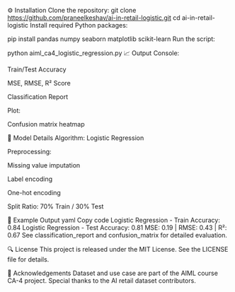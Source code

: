 ⚙️ Installation
Clone the repository:
git clone https://github.com/praneelkeshav/ai-in-retail-logistic.git
cd ai-in-retail-logistic
Install required Python packages:

pip install pandas numpy seaborn matplotlib scikit-learn
Run the script:

python aiml_ca4_logistic_regression.py
📈 Output
Console:

Train/Test Accuracy

MSE, RMSE, R² Score

Classification Report

Plot:

Confusion matrix heatmap

🧠 Model Details
Algorithm: Logistic Regression

Preprocessing:

Missing value imputation

Label encoding

One-hot encoding

Split Ratio: 70% Train / 30% Test

📌 Example Output
yaml
Copy code
Logistic Regression - Train Accuracy: 0.84
Logistic Regression - Test Accuracy: 0.81
MSE: 0.19 | RMSE: 0.43 | R²: 0.67
See classification_report and confusion_matrix for detailed evaluation.

🔍 License
This project is released under the MIT License. See the LICENSE file for details.

🙌 Acknowledgements
Dataset and use case are part of the AIML course CA-4 project. Special thanks to the AI retail dataset contributors.

